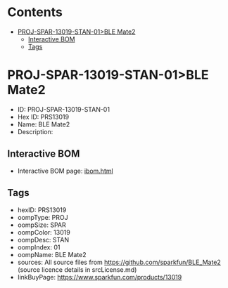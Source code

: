 



Contents
========

* [PROJ-SPAR-13019-STAN-01>BLE Mate2](#proj-spar-13019-stan-01ble-mate2)
	* [Interactive BOM](#interactive-bom)
	* [Tags](#tags)

# PROJ-SPAR-13019-STAN-01>BLE Mate2

- ID: PROJ-SPAR-13019-STAN-01
- Hex ID: PRS13019
- Name: BLE Mate2
- Description: 

## Interactive BOM

- Interactive BOM page: [ibom.html](kicad/bom/ibom.html)

## Tags

- hexID: PRS13019
- oompType: PROJ
- oompSize: SPAR
- oompColor: 13019
- oompDesc: STAN
- oompIndex: 01
- oompName: BLE Mate2
- sources: All source files from https://github.com/sparkfun/BLE_Mate2 (source licence details in srcLicense.md)
- linkBuyPage: https://www.sparkfun.com/products/13019
